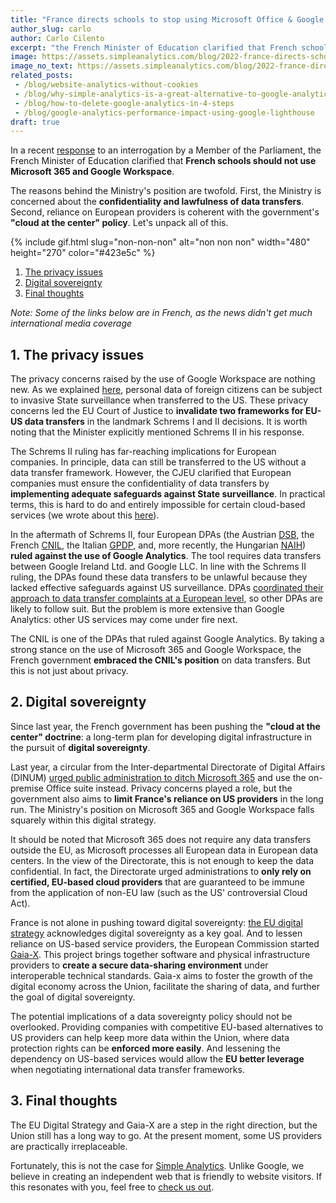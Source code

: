 ```yaml
---
title: "France directs schools to stop using Microsoft Office & Google Workspace"
author_slug: carlo
author: Carlo Cilento
excerpt: "the French Minister of Education clarified that French schools should not use Microsoft 365 and Google Workspace"
image: https://assets.simpleanalytics.com/blog/2022-france-directs-schools-to-stop-using-microsoft-office-and-google-workspace/social-image-france-directs-schools.png
image_no_text: https://assets.simpleanalytics.com/blog/2022-france-directs-schools-to-stop-using-microsoft-office-and-google-workspace/social-image-france-directs-schools.png
related_posts:
 - /blog/website-analytics-without-cookies
 - /blog/why-simple-analytics-is-a-great-alternative-to-google-analytics
 - /blog/how-to-delete-google-analytics-in-4-steps
 - /blog/google-analytics-performance-impact-using-google-lighthouse
draft: true
---
```


In a recent [response](https://questions.assemblee-nationale.fr/q16/16-971QE.htm) to an interrogation by a Member of the Parliament, the French Minister of Education clarified that **French schools should not use Microsoft 365 and Google Workspace**.

The reasons behind the Ministry's position are twofold. First, the Ministry is concerned about the **confidentiality and lawfulness of data transfers**. Second, reliance on European providers is coherent with the government's **"cloud at the center" policy**. Let's unpack all of this.

{% include gif.html slug="non-non-non" alt="non non non" width="480" height="270" color="#423e5c" %}

1.  [The privacy issues](#1-the-privacy-issues)
2.  [Digital sovereignty](#2-digital-sovereignty)
3.  [Final thoughts](#3-final-thoughts)

*Note: Some of the links below are in French, as the news didn't get much international media coverage*

## 1. The privacy issues

The privacy concerns raised by the use of Google Workspace are nothing new. As we explained [here](https://www.simpleanalytics.com/blog/how-to-move-forward-with-data-transfers-between-the-eu-us#2-us-data-transfers-a-long-story-short), personal data of foreign citizens can be subject to invasive State surveillance when transferred to the US. These privacy concerns led the EU Court of Justice to **invalidate two frameworks for EU-US data transfers** in the landmark Schrems I and II decisions. It is worth noting that the Minister explicitly mentioned Schrems II in his response.

The Schrems II ruling has far-reaching implications for European companies. In principle, data can still be transferred to the US without a data transfer framework. However, the CJEU clarified that European companies must ensure the confidentiality of data transfers by **implementing adequate safeguards against State surveillance**. In practical terms, this is hard to do and entirely impossible for certain cloud-based services (we wrote about this [here](https://www.simpleanalytics.com/blog/how-to-move-forward-with-data-transfers-between-the-eu-us#3-supplementary-measures-for-data-transfers)).

In the aftermath of Schrems II, four European DPAs (the Austrian [DSB](https://gdprhub.eu/index.php?title=DSB_(Austria)_-_2021-0.586.257_(D155.027)), the French [CNIL](https://gdprhub.eu/index.php?title=DSB_(Austria)_-_2021-0.586.257_(D155.027)), the Italian [GPDP](https://gdprhub.eu/index.php?title=Garante_per_la_protezione_dei_dati_personali_(Italy)_-_9782890), and, more recently, the Hungarian [NAIH](https://gdprhub.eu/index.php?title=NAIH_(Hungary)_-_NAIH-3561-4/2022)) **ruled against the use of Google Analytics**. The tool requires data transfers between Google Ireland Ltd. and Google LLC. In line with the Schrems II ruling, the DPAs found these data transfers to be unlawful because they lacked effective safeguards against US surveillance. DPAs [coordinated their approach to data transfer complaints at a European level](https://edpb.europa.eu/news/news/2020/european-data-protection-board-thirty-seventh-plenary-session-guidelines-controller_en), so other DPAs are likely to follow suit. But the problem is more extensive than Google Analytics: other US services may come under fire next.

The CNIL is one of the DPAs that ruled against Google Analytics. By taking a strong stance on the use of Microsoft 365 and Google Workspace, the French government **embraced the CNIL's position** on data transfers. But this is not just about privacy.

## 2. Digital sovereignty

Since last year, the French government has been pushing the **"cloud at the center" doctrine**: a long-term plan for developing digital infrastructure in the pursuit of **digital sovereignty**.

Last year, a circular from the Inter-departmental Directorate of Digital Affairs (DINUM) [urged public administration to ditch Microsoft 365](https://cloud-computing.developpez.com/actu/318885/La-DINUM-estime-que-Microsoft-365-n-est-pas-conforme-a-la-strategie-Cloud-au-centre-de-l-Etat-Francais-dans-une-circulaire-adressee-aux-secretaires-generaux-des-ministeres/) and use the on-premise Office suite instead. Privacy concerns played a role, but the government also aims to **limit France's reliance on US providers** in the long run. The Ministry's position on Microsoft 365 and Google Workspace falls squarely within this digital strategy.

It should be noted that Microsoft 365 does not require any data transfers outside the EU, as Microsoft processes all European data in European data centers. In the view of the Directorate, this is not enough to keep the data confidential. In fact, the Directorate urged administrations to **only rely on certified, EU-based cloud providers** that are guaranteed to be immune from the application of non-EU law (such as the US' controversial Cloud Act).

France is not alone in pushing toward digital sovereignty: [the EU digital strategy](https://ec.europa.eu/info/strategy/priorities-2019-2024/europe-fit-digital-age_en) acknowledges digital sovereignty as a key goal. And to lessen reliance on US-based service providers, the European Commission started [Gaia-X](https://gaia-x.eu/what-is-gaia-x/). This project brings together software and physical infrastructure providers to **create a secure data-sharing environment** under interoperable technical standards. Gaia-x aims to foster the growth of the digital economy across the Union, facilitate the sharing of data, and further the goal of digital sovereignty.

The potential implications of a data sovereignty policy should not be overlooked. Providing companies with competitive EU-based alternatives to US providers can help keep more data within the Union, where data protection rights can be **enforced more easily**. And lessening the dependency on US-based services would allow the **EU better leverage** when negotiating international data transfer frameworks.

## 3. Final thoughts

The EU Digital Strategy and Gaia-X are a step in the right direction, but the Union still has a long way to go. At the present moment, some US providers are practically irreplaceable.

Fortunately, this is not the case for [Simple Analytics](https://www.simpleanalytics.com/). Unlike Google, we believe in creating an independent web that is friendly to website visitors. If this resonates with you, feel free to [check us out](https://simpleanalytics.com/simpleanalytics.com).
